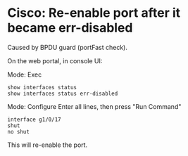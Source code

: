 # Cisco: Re-enable port after it became err-disabled
Caused by BPDU guard (portFast check).

On the web portal, in console UI:

Mode: Exec
```
show interfaces status
show interfaces status err-disabled
```



Mode: Configure
Enter all lines, then press "Run Command"
```
interface g1/0/17
shut
no shut
```

This will re-enable the port.